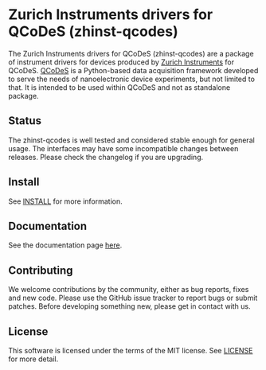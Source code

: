 # Zurich Instruments drivers for QCoDeS (zhinst-qcodes)
The Zurich Instruments drivers for QCoDeS (zhinst-qcodes) are a package of instrument drivers for devices produced by [Zurich Instruments](https://www.zhinst.com) for QCoDeS. [QCoDeS](http://qcodes.github.io/Qcodes) is a Python-based data acquisition framework developed to serve the needs of nanoelectronic device experiments, but not limited to that. It is intended to be used within QCoDeS and not as standalone package.

## Status
The zhinst-qcodes is well tested and considered stable enough for general usage. The interfaces may have some incompatible changes between releases. Please check the changelog if you are upgrading.

## Install
See [INSTALL](INSTALL.md) for more information.

## Documentation
See the documentation page [here](http://labone.pages.zhinst.com/qccs/zhinst-qcodes/index.html).

## Contributing
We welcome contributions by the community, either as bug reports, fixes and new code. Please use the GitHub issue tracker to report bugs or submit patches. Before developing something new, please get in contact with us. 

## License
This software is licensed under the terms of the MIT license. See [LICENSE](LICENSE) for more detail.



